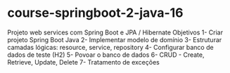 # course-springboot-2-java-16
Projeto web services com Spring Boot e JPA / Hibernate
Objetivos
1- Criar projeto Spring Boot Java
2- Implementar modelo de domínio
3- Estruturar camadas lógicas: resource, service, repository
4- Configurar banco de dados de teste (H2)
5- Povoar o banco de dados
6- CRUD - Create, Retrieve, Update, Delete
7- Tratamento de exceções

